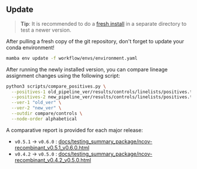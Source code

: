 ## Update

> **Tip**: It is recommended to do a [fresh install](https://github.com/ktmeaton/ncov-recombinant#install) in a separate directory to test a newer version.

After pulling a fresh copy of the git repository, don't forget to update your conda environment!

```bash
mamba env update -f workflow/envs/environment.yaml
```

After running the newly installed version, you can compare lineage assignment changes using the following script:

```bash
python3 scripts/compare_positives.py \
  --positives-1 old_pipeline_ver/results/controls/linelists/positives.tsv \
  --positives-2 new_pipeline_ver/results/controls/linelists/positives.tsv \
  --ver-1 "old_ver" \
  --ver-2 "new_ver" \
  --outdir compare/controls \
  --node-order alphabetical
```

A comparative report is provided for each major release:

- `v0.5.1` → `v0.6.0` : [docs/testing_summary_package/ncov-recombinant_v0.5.1_v0.6.0.html](https://ktmeaton.github.io/ncov-recombinant/docs/testing_summary_package/ncov-recombinant_v0.5.1_v0.6.0.html)
- `v0.4.2` → `v0.5.0` : [docs/testing_summary_package/ncov-recombinant_v0.4.2_v0.5.0.html](https://ktmeaton.github.io/ncov-recombinant/docs/testing_summary_package/ncov-recombinant_v0.4.2_v0.5.0.html)
